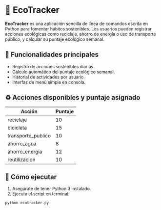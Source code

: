 # 🌱 EcoTracker

**EcoTracker** es una aplicación sencilla de línea de comandos escrita en Python para fomentar hábitos sostenibles. Los usuarios pueden registrar acciones ecológicas como reciclaje, ahorro de energía o uso de transporte público, y calcular su puntaje ecológico semanal.

## 🚀 Funcionalidades principales

- Registro de acciones sostenibles diarias.
- Cálculo automático del puntaje ecológico semanal.
- Historial de actividades por usuario.
- Interfaz de menú simple en consola.

## ♻️ Acciones disponibles y puntaje asignado

| Acción               | Puntaje |
|----------------------|---------|
| reciclaje            | 10      |
| bicicleta            | 15      |
| transporte_publico   | 10      |
| ahorro_agua          | 8       |
| ahorro_energia       | 12      |
| reutilizacion        | 10      |

## 🧪 Cómo ejecutar

1. Asegúrate de tener Python 3 instalado.
2. Ejecuta el script en terminal:

```bash
python ecotracker.py
